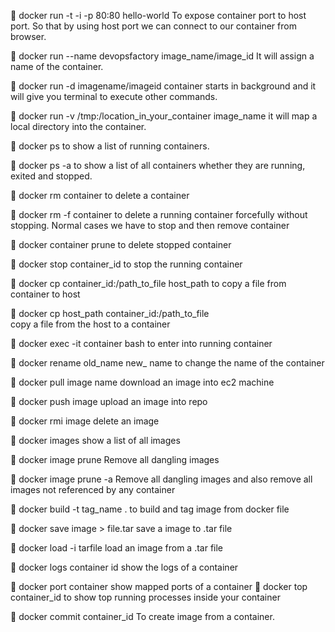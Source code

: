 	docker run -t -i -p 80:80 hello-world 
To expose container port to host port. So that by using host port we can connect to our container from browser.        

	docker run --name devopsfactory image_name/image_id
It will assign a name of the container.

	docker run -d imagename/imageid
container starts in background and it will give you terminal to execute other commands.

	docker run -v /tmp:/location_in_your_container image_name
it will map a local directory into the container.

	docker ps 
to show a list of running containers.

	docker ps -a
to show a list of all containers whether they are running, exited and stopped.

	docker rm container 
to delete a container

	docker rm -f container
to delete a running container forcefully without stopping. Normal cases we have to stop and then remove container

	docker container prune
to delete stopped container

	docker stop container_id
to stop the running container

	docker cp container_id:/path_to_file  host_path 
to copy a file from container to host

	docker cp host_path container_id:/path_to_file  
copy a file from the host to a container

	docker exec -it container bash
to enter into running container

	docker rename old_name new_ name
to change the name of the container

	docker pull image name
download an image into ec2 machine


	docker push image
upload an image into repo

	docker rmi image
delete an image

	docker images
show a list of all images

	docker image prune 
Remove all dangling images

	docker image prune -a
Remove all dangling images and also remove all images not referenced by any container

	docker build -t tag_name .
to build and tag image from docker file

	docker save image > file.tar
save a image to .tar file

	docker load  -i tarfile
load an image from a .tar file

	docker logs container id 
show the logs of a container

	docker port container
show mapped ports of a container
	docker top container_id
to show top running processes inside your container

	docker commit container_id
To create image from a container.










